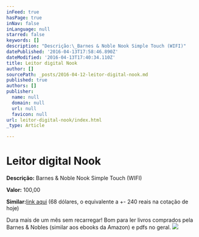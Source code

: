 ```yaml
---
inFeed: true
hasPage: true
inNav: false
inLanguage: null
starred: false
keywords: []
description: "Descrição:\_Barnes & Noble Nook Simple Touch (WIFI)"
datePublished: '2016-04-13T17:58:46.890Z'
dateModified: '2016-04-13T17:40:34.110Z'
title: Leitor digital Nook
author: []
sourcePath: _posts/2016-04-12-leitor-digital-nook.md
published: true
authors: []
publisher:
  name: null
  domain: null
  url: null
  favicon: null
url: leitor-digital-nook/index.html
_type: Article

---
```

# Leitor digital Nook

**Descrição:** Barnes & Noble Nook Simple Touch (WIFI)

**Valor:** 100,00

**Similar:**[link aqui][0] (68 dólares, o equivalente a +- 240 reais na cotação de hoje)

Dura mais de um mês sem recarregar! Bom para ler livros comprados pela Barnes & Nobles (similar aos ebooks da Amazon) e pdfs no geral.
![](https://the-grid-user-content.s3-us-west-2.amazonaws.com/41c7d428-edb4-4437-8a95-581e2a578df7.jpg)

[0]: http://www.amazon.com/gp/product/140053271X/ref=pd_lpo_sbs_dp_ss_1?pf_rd_p=1944687562&pf_rd_s=lpo-top-stripe-1&pf_rd_t=201&pf_rd_i=B006VB6UNI&pf_rd_m=ATVPDKIKX0DER&pf_rd_r=0NVHX1EF1Z02X8BT4T17